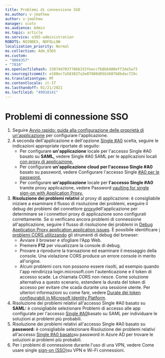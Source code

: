 ```yaml
---
title: Problemi di connessione SSO
ms.author: v-jmathew
author: v-jmathew
manager: scotv
ms.audience: Admin
ms.topic: article
ms.service: o365-administration
ROBOTS: NOINDEX, NOFOLLOW
localization_priority: Normal
ms.collection: Adm_O365
ms.custom:
- "9004357"
- "7810"
ms.openlocfilehash: 33074d70377866332feeccfb8b6400eff2de5a73
ms.sourcegitcommit: e188ec7a583837a3e07880d05b3607b8bdac729c
ms.translationtype: MT
ms.contentlocale: it-IT
ms.lasthandoff: 01/21/2021
ms.locfileid: "49918141"
---
```

# <a name="sso-connection-issues"></a>Problemi di connessione SSO

1. Seguire [Avvio rapido: guida alla configurazione delle proprietà di un'applicazione](https://docs.microsoft.com/azure/active-directory/manage-apps/add-application-portal-configure) per configurare l'applicazione.
2. A seconda dell'applicazione e dell'opzione [Single #A0](https://docs.microsoft.com/azure/active-directory/manage-apps/sso-options) scelta, seguire le indicazioni appropriate riportate di seguito:
    - Per configurare **un'applicazione** locale per l'accesso Single #A0 basato su **SAML,** vedere Single #A0 SAML per le applicazioni locali [con proxy di applicazione.](https://docs.microsoft.com/azure/active-directory/manage-apps/application-proxy-configure-single-sign-on-on-premises-apps)
    - Per configurare **un'applicazione cloud** **per l'accesso Single #A0** basato su password, vedere Configurare l'accesso Single [#A0 per le password.](https://docs.microsoft.com/azure/active-directory/manage-apps/configure-password-single-sign-on-non-gallery-applications)
    - Per configurare **un'applicazione** locale per **l'accesso Single #A0** tramite proxy applicazione, vedere Password [vaulting for single sign-on with Application Proxy.](https://docs.microsoft.com/azure/active-directory/manage-apps/application-proxy-configure-single-sign-on-password-vaulting)
3. **Risoluzione dei problemi relativi** al proxy di applicazione: è consigliabile iniziare a esaminare il flusso di risoluzione dei problemi, eseguire il debug dei problemi del connettore [proxy](https://docs.microsoft.com/azure/active-directory/manage-apps/application-proxy-debug-connectors)dell'applicazione per determinare se i connettori proxy di applicazione sono configurati correttamente. Se si verificano ancora problemi di connessione all'applicazione, seguire il flusso di risoluzione dei problemi in [Debug Application Proxy application application issues](https://docs.microsoft.com/azure/active-directory/manage-apps/application-proxy-debug-apps). È possibile identificare [i problemi CORS utilizzando](https://docs.microsoft.com/azure/active-directory/manage-apps/application-proxy-understand-cors-issues#understand-and-identify-cors-issues) gli strumenti di debug del browser:
    - Avviare il browser e sfogliare l'App Web.
    - Premere **F12** per visualizzare la console di debug.
    - Provare a riprodurre la transazione ed esaminare il messaggio della console. Una violazione CORS produce un errore console in merito all'origine.
    - Alcuni problemi cors non possono essere risolti, ad esempio quando l'app reindirizza login.microsoft.com l'autenticazione e il token di accesso scade. La chiamata CORS non riesce. Come soluzione alternativa a questo scenario, estendere la durata del token di accesso per evitare che scada durante una sessione utente. Per ulteriori informazioni su come fare, vedere [Durate dei token configurabili in Microsoft Identity Platform](https://docs.microsoft.com/azure/active-directory/develop/active-directory-configurable-token-lifetimes).
4. Risoluzione dei problemi relativi all'accesso Single #A0 basato su **SAML:** è consigliabile selezionare Problemi di accesso alle app configurate per l'accesso [Single #A0](https://docs.microsoft.com/azure/active-directory/manage-apps/application-sign-in-problem-federated-sso-gallery)basato su SAML per individuare le soluzioni ai problemi più probabili.
5. Risoluzione dei problemi relativi all'accesso Single #A0 basato su **password:** è consigliabile selezionare Risoluzione dei problemi relativi all'accesso [Single #A0 basato](https://docs.microsoft.com/azure/active-directory/manage-apps/troubleshoot-password-based-sso)su password in Azure AD per trovare le soluzioni ai problemi più probabili.
6. Per i problemi di connessione durante l'uso di una VPN, vedere Come usare single [sign-on (SSO)](https://docs.microsoft.com/windows/security/identity-protection/vpn/how-to-use-single-sign-on-sso-over-vpn-and-wi-fi-connections)su VPN e Wi-Fi connessioni.

